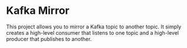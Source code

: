 # Kafka Mirror

This project allows you to mirror a Kafka topic to another topic. It simply creates a high-level consumer that listens to one topic and a high-level producer that publishes to another.
